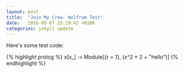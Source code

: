 ```yaml
---
layout: post
title:  "Join My Crew. Wolfram Test"
date:   2016-09-07 22:29:42 +0100
categories: jekyll update
---
```

Here's some test code:

{% highlight prolog %}
x[x_] :=
 Module[{r = 1},
  (x^2 + 2 + "hello")]
{% endhighlight %}
